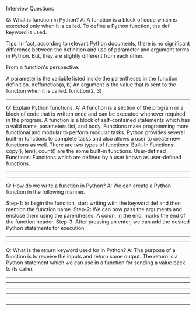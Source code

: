 Interview Questions

Q: What is function in Python?
A: A function is a block of code which is executed only when it is called. To define a Python function, the def keyword is used.

Tips: 
In fact, according to relevant Python documents, there is no significant difference between the definition and use of parameter and argument terms in Python. But, they are slightly different from each other. 

From a function's perspective:

A parameter is the variable listed inside the parentheses in the function definition. deffunction(a, b)
An argument is the value that is sent to the function when it is called. function(2, 3) 

-------------------------------------------------------------------------------------------

Q: Explain Python functions.
A: A function is a section of the program or a block of code that is written once and can be executed whenever required in the program. A function is a block of self-contained statements which has a valid name, parameters list, and body. Functions make programming more functional and modular to perform modular tasks. Python provides several built-in functions to complete tasks and also allows a user to create new functions as well. There are two types of functions: Built-In Functions: copy(), len(), count() are the some built-in functions. User-defined Functions: Functions which are defined by a user known as user-defined functions.

-------------------------------------------------------------------------------------------
*******************************************************************************************

Q: How do we write a function in Python?
A: We can create a Python function in the following manner.

Step-1: to begin the function, start writing with the keyword def and then mention the function name.
Step-2: We can now pass the arguments and enclose them using the parentheses. A colon, in the end, marks the end of the function header.
Step-3: After pressing an enter, we can add the desired Python statements for execution. 

-------------------------------------------------------------------------------------------
*******************************************************************************************

Q: What is the return keyword used for in Python?
A: The purpose of a function is to receive the inputs and return some output. The return is a Python statement which we can use in a function for sending a value back to its caller. 


-------------------------------------------------------------------------------------------
*******************************************************************************************






-------------------------------------------------------------------------------------------
*******************************************************************************************





-------------------------------------------------------------------------------------------
*******************************************************************************************